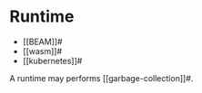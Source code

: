 # Runtime

- [[BEAM]]#
- [[wasm]]#
- [[kubernetes]]#

A runtime may performs [[garbage-collection]]#.
